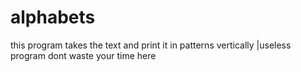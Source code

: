 # alphabets


this program takes the text and print it in  patterns vertically
|useless program dont waste your time here
